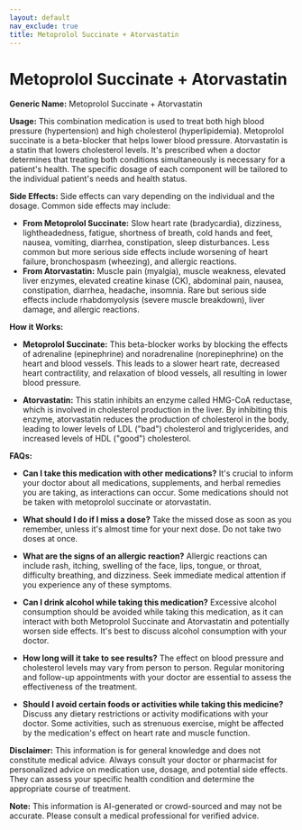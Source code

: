 ```yaml
---
layout: default
nav_exclude: true
title: Metoprolol Succinate + Atorvastatin
---
```


# Metoprolol Succinate + Atorvastatin

**Generic Name:** Metoprolol Succinate + Atorvastatin

**Usage:** This combination medication is used to treat both high blood pressure (hypertension) and high cholesterol (hyperlipidemia).  Metoprolol succinate is a beta-blocker that helps lower blood pressure. Atorvastatin is a statin that lowers cholesterol levels.  It's prescribed when a doctor determines that treating both conditions simultaneously is necessary for a patient's health.  The specific dosage of each component will be tailored to the individual patient's needs and health status.

**Side Effects:** Side effects can vary depending on the individual and the dosage.  Common side effects may include:

* **From Metoprolol Succinate:**  Slow heart rate (bradycardia), dizziness, lightheadedness, fatigue, shortness of breath, cold hands and feet, nausea, vomiting, diarrhea, constipation, sleep disturbances.  Less common but more serious side effects include worsening of heart failure, bronchospasm (wheezing), and allergic reactions.
* **From Atorvastatin:** Muscle pain (myalgia), muscle weakness, elevated liver enzymes, elevated creatine kinase (CK), abdominal pain, nausea, constipation, diarrhea, headache, insomnia.  Rare but serious side effects include rhabdomyolysis (severe muscle breakdown), liver damage, and allergic reactions.


**How it Works:**

* **Metoprolol Succinate:** This beta-blocker works by blocking the effects of adrenaline (epinephrine) and noradrenaline (norepinephrine) on the heart and blood vessels. This leads to a slower heart rate, decreased heart contractility, and relaxation of blood vessels, all resulting in lower blood pressure.

* **Atorvastatin:** This statin inhibits an enzyme called HMG-CoA reductase, which is involved in cholesterol production in the liver. By inhibiting this enzyme, atorvastatin reduces the production of cholesterol in the body, leading to lower levels of LDL ("bad") cholesterol and triglycerides, and increased levels of HDL ("good") cholesterol.


**FAQs:**

* **Can I take this medication with other medications?**  It's crucial to inform your doctor about all medications, supplements, and herbal remedies you are taking, as interactions can occur.  Some medications should not be taken with metoprolol succinate or atorvastatin.

* **What should I do if I miss a dose?** Take the missed dose as soon as you remember, unless it's almost time for your next dose. Do not take two doses at once.

* **What are the signs of an allergic reaction?** Allergic reactions can include rash, itching, swelling of the face, lips, tongue, or throat, difficulty breathing, and dizziness.  Seek immediate medical attention if you experience any of these symptoms.

* **Can I drink alcohol while taking this medication?**  Excessive alcohol consumption should be avoided while taking this medication, as it can interact with both Metoprolol Succinate and Atorvastatin and potentially worsen side effects.  It's best to discuss alcohol consumption with your doctor.

* **How long will it take to see results?** The effect on blood pressure and cholesterol levels may vary from person to person.  Regular monitoring and follow-up appointments with your doctor are essential to assess the effectiveness of the treatment.

* **Should I avoid certain foods or activities while taking this medicine?**  Discuss any dietary restrictions or activity modifications with your doctor.  Some activities, such as strenuous exercise, might be affected by the medication's effect on heart rate and muscle function.

**Disclaimer:** This information is for general knowledge and does not constitute medical advice.  Always consult your doctor or pharmacist for personalized advice on medication use, dosage, and potential side effects.  They can assess your specific health condition and determine the appropriate course of treatment.


**Note:** This information is AI-generated or crowd-sourced and may not be accurate. Please consult a medical professional for verified advice.